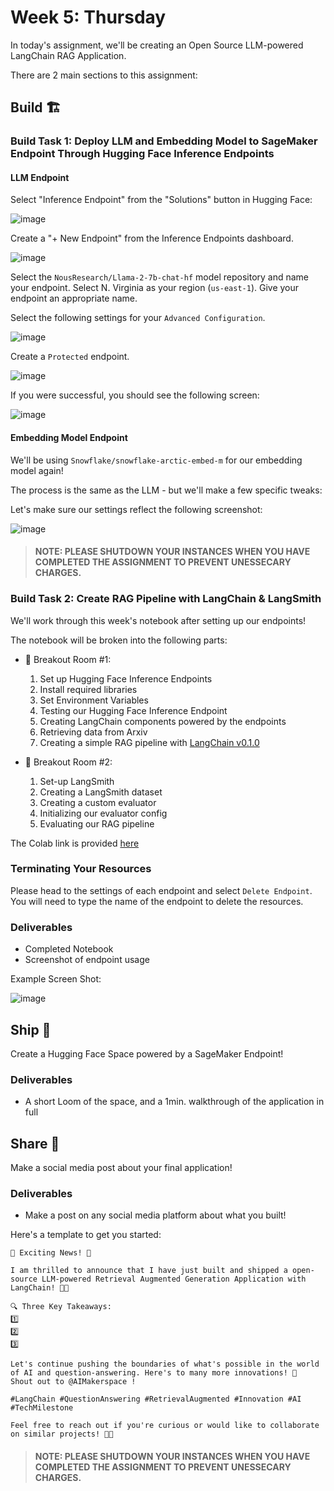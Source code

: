 # Week 5: Thursday

In today's assignment, we'll be creating an Open Source LLM-powered LangChain RAG Application.

There are 2 main sections to this assignment:

## Build 🏗️

### Build Task 1: Deploy LLM and Embedding Model to SageMaker Endpoint Through Hugging Face Inference Endpoints

#### LLM Endpoint

Select "Inference Endpoint" from the "Solutions" button in Hugging Face:

![image](https://i.imgur.com/6KC9TCD.png)

Create a "+ New Endpoint" from the Inference Endpoints dashboard.

![image](https://i.imgur.com/G6Bq9KC.png)

Select the `NousResearch/Llama-2-7b-chat-hf` model repository and name your endpoint. Select N. Virginia as your region (`us-east-1`). Give your endpoint an appropriate name.

Select the following settings for your `Advanced Configuration`.

![image](https://i.imgur.com/c0HQ7g1.png)

Create a `Protected` endpoint.

![image](https://i.imgur.com/Ak8kchZ.png)

If you were successful, you should see the following screen:

![image](https://i.imgur.com/IBYG3wm.png)

#### Embedding Model Endpoint
We'll be using `Snowflake/snowflake-arctic-embed-m` for our embedding model again!

The process is the same as the LLM - but we'll make a few specific tweaks:

Let's make sure our settings reflect the following screenshot:

![image](https://i.imgur.com/UYu9ktb.png)

> #### NOTE: PLEASE SHUTDOWN YOUR INSTANCES WHEN YOU HAVE COMPLETED THE ASSIGNMENT TO PREVENT UNESSECARY CHARGES.

### Build Task 2: Create RAG Pipeline with LangChain & LangSmith

We'll work through this week's notebook after setting up our endpoints!

The notebook will be broken into the following parts:

- 🤝 Breakout Room #1:
  1. Set up Hugging Face Inference Endpoints
  2. Install required libraries
  3. Set Environment Variables
  4. Testing our Hugging Face Inference Endpoint
  5. Creating LangChain components powered by the endpoints
  6. Retrieving data from Arxiv
  7. Creating a simple RAG pipeline with [LangChain v0.1.0](https://blog.langchain.dev/langchain-v0-1-0/)
  
- 🤝 Breakout Room #2:
  1. Set-up LangSmith
  2. Creating a LangSmith dataset
  3. Creating a custom evaluator
  4. Initializing our evaluator config
  5. Evaluating our RAG pipeline
 
The Colab link is provided [here](https://colab.research.google.com/drive/1CVHGdSDFhfeyGl20ZK-f52lst3xqKVCf?usp=sharing)

### Terminating Your Resources

Please head to the settings of each endpoint and select `Delete Endpoint`. You will need to type the name of the endpoint to delete the resources.

### Deliverables

- Completed Notebook
- Screenshot of endpoint usage

Example Screen Shot:

![image](https://i.imgur.com/qfbcVpS.png)

## Ship 🚢

Create a Hugging Face Space powered by a SageMaker Endpoint!

### Deliverables

- A short Loom of the space, and a 1min. walkthrough of the application in full

## Share 🚀

Make a social media post about your final application!

### Deliverables

- Make a post on any social media platform about what you built!

Here's a template to get you started:

```
🚀 Exciting News! 🚀

I am thrilled to announce that I have just built and shipped a open-source LLM-powered Retrieval Augmented Generation Application with LangChain! 🎉🤖

🔍 Three Key Takeaways:
1️⃣ 
2️⃣ 
3️⃣ 

Let's continue pushing the boundaries of what's possible in the world of AI and question-answering. Here's to many more innovations! 🚀
Shout out to @AIMakerspace !

#LangChain #QuestionAnswering #RetrievalAugmented #Innovation #AI #TechMilestone

Feel free to reach out if you're curious or would like to collaborate on similar projects! 🤝🔥
```

> #### NOTE: PLEASE SHUTDOWN YOUR INSTANCES WHEN YOU HAVE COMPLETED THE ASSIGNMENT TO PREVENT UNESSECARY CHARGES.
